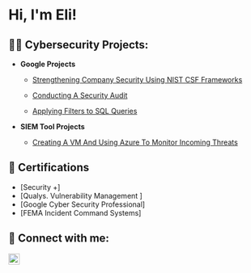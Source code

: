 <h1>Hi, I'm Eli! </h1>

<h2>👨‍💻 Cybersecurity Projects:</h2>

- <b>Google Projects</b>
  - [Strengthening Company Security Using NIST CSF Frameworks](https://github.com/LVIXXV/NIST-CSF-Security-Incident-Report/blob/main/README.md)

  - [Conducting A Security Audit](https://github.com/LVIXXV/Botium-Toys-Security-Audit-Report/blob/main/README.md)

  - [Applying Filters to SQL Queries](https://github.com/LVIXXV/apply-filter-to-an-sql-querie/blob/main/README.md)

- <b>SIEM Tool Projects</b>
  - [Creating A VM And Using Azure To Monitor Incoming Threats](https://github.com/LVIXXV/Using-Azure-To-Monitor-Vulnerable-VM-)

<h2> 📄 Certifications</h2>

- [Security +]
- [Qualys. Vulnerability Management ]
- [Google Cyber Security Professional]
- [FEMA Incident Command Systems]

<h2> 🤳 Connect with me:</h2>

[<img align="left" alt="ElielCognet | LinkedIn" width="22px" src="https://cdn.jsdelivr.net/npm/simple-icons@v3/icons/linkedin.svg" />][linkedin]

[linkedin]: https://linkedin.com/in/elielcognet

